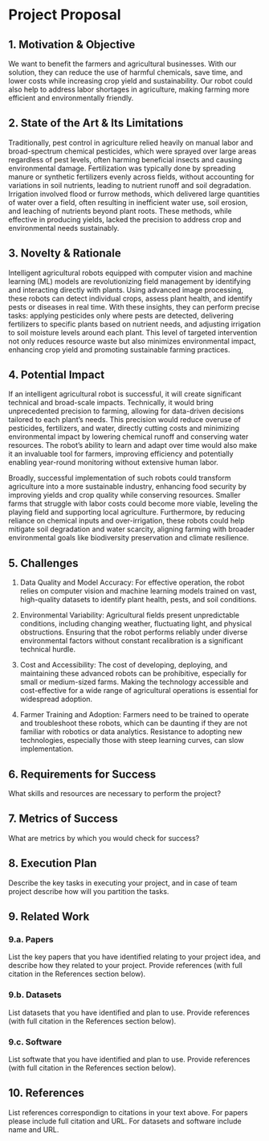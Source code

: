 # Project Proposal

## 1. Motivation & Objective

We want to benefit the farmers and agricultural businesses. With our solution, they can reduce the use of harmful chemicals, save time, and lower costs while increasing crop yield and sustainability. Our robot could also help to address labor shortages in agriculture, making farming more efficient and environmentally friendly.


## 2. State of the Art & Its Limitations

Traditionally, pest control in agriculture relied heavily on manual labor and broad-spectrum chemical pesticides, which were sprayed over large areas regardless of pest levels, often harming beneficial insects and causing environmental damage. Fertilization was typically done by spreading manure or synthetic fertilizers evenly across fields, without accounting for variations in soil nutrients, leading to nutrient runoff and soil degradation. Irrigation involved flood or furrow methods, which delivered large quantities of water over a field, often resulting in inefficient water use, soil erosion, and leaching of nutrients beyond plant roots. These methods, while effective in producing yields, lacked the precision to address crop and environmental needs sustainably.

## 3. Novelty & Rationale

Intelligent agricultural robots equipped with computer vision and machine learning (ML) models are revolutionizing field management by identifying and interacting directly with plants. Using advanced image processing, these robots can detect individual crops, assess plant health, and identify pests or diseases in real time. With these insights, they can perform precise tasks: applying pesticides only where pests are detected, delivering fertilizers to specific plants based on nutrient needs, and adjusting irrigation to soil moisture levels around each plant. This level of targeted intervention not only reduces resource waste but also minimizes environmental impact, enhancing crop yield and promoting sustainable farming practices.

## 4. Potential Impact

If an intelligent agricultural robot is successful, it will create significant technical and broad-scale impacts. Technically, it would bring unprecedented precision to farming, allowing for data-driven decisions tailored to each plant’s needs. This precision would reduce overuse of pesticides, fertilizers, and water, directly cutting costs and minimizing environmental impact by lowering chemical runoff and conserving water resources. The robot’s ability to learn and adapt over time would also make it an invaluable tool for farmers, improving efficiency and potentially enabling year-round monitoring without extensive human labor.

Broadly, successful implementation of such robots could transform agriculture into a more sustainable industry, enhancing food security by improving yields and crop quality while conserving resources. Smaller farms that struggle with labor costs could become more viable, leveling the playing field and supporting local agriculture. Furthermore, by reducing reliance on chemical inputs and over-irrigation, these robots could help mitigate soil degradation and water scarcity, aligning farming with broader environmental goals like biodiversity preservation and climate resilience.

## 5. Challenges

1. Data Quality and Model Accuracy: For effective operation, the robot relies on computer vision and machine learning models trained on vast, high-quality datasets to identify plant health, pests, and soil conditions. 

2. Environmental Variability: Agricultural fields present unpredictable conditions, including changing weather, fluctuating light, and physical obstructions. Ensuring that the robot performs reliably under diverse environmental factors without constant recalibration is a significant technical hurdle.


3. Cost and Accessibility: The cost of developing, deploying, and maintaining these advanced robots can be prohibitive, especially for small or medium-sized farms. Making the technology accessible and cost-effective for a wide range of agricultural operations is essential for widespread adoption.

4. Farmer Training and Adoption: Farmers need to be trained to operate and troubleshoot these robots, which can be daunting if they are not familiar with robotics or data analytics. Resistance to adopting new technologies, especially those with steep learning curves, can slow implementation.

## 6. Requirements for Success

What skills and resources are necessary to perform the project?

## 7. Metrics of Success

What are metrics by which you would check for success?

## 8. Execution Plan

Describe the key tasks in executing your project, and in case of team project describe how will you partition the tasks.

## 9. Related Work

### 9.a. Papers

List the key papers that you have identified relating to your project idea, and describe how they related to your project. Provide references (with full citation in the References section below).

### 9.b. Datasets

List datasets that you have identified and plan to use. Provide references (with full citation in the References section below).

### 9.c. Software

List softwate that you have identified and plan to use. Provide references (with full citation in the References section below).

## 10. References

List references correspondign to citations in your text above. For papers please include full citation and URL. For datasets and software include name and URL.
